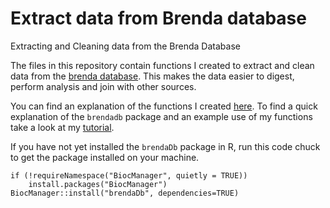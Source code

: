 # Extract data from Brenda database
Extracting and Cleaning data from the Brenda Database

The files in this repository contain functions I created to extract and clean data from the [brenda database](https://www.brenda-enzymes.org). This makes the data easier to digest, perform analysis and join with other sources.

You can find an explanation of the functions I created [here](https://github.com/sktorre/brenda_research/blob/main/brenda_extract.md). To find a quick explanation of the `brendadb` package and an example use of my functions take a look at my [tutorial](https://github.com/sktorre/brenda_research/blob/main/brenda_extract_example.md).


If you have not yet installed the `brendaDb` package in R, run this code chuck to get the package installed on your machine.

```{r, eval = FALSE}
if (!requireNamespace("BiocManager", quietly = TRUE))
    install.packages("BiocManager")
BiocManager::install("brendaDb", dependencies=TRUE)
```

